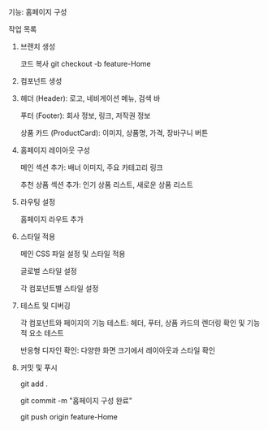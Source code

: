 기능: 홈페이지 구성

작업 목록

1. 브랜치 생성

   코드 복사
   git checkout -b feature-Home

2. 컴포넌트 생성

3. 헤더 (Header): 로고, 네비게이션 메뉴, 검색 바

   푸터 (Footer): 회사 정보, 링크, 저작권 정보

   상품 카드 (ProductCard): 이미지, 상품명, 가격, 장바구니 버튼

4. 홈페이지 레이아웃 구성

   메인 섹션 추가: 배너 이미지, 주요 카테고리 링크

   추천 상품 섹션 추가: 인기 상품 리스트, 새로운 상품 리스트

5. 라우팅 설정

   홈페이지 라우트 추가

6. 스타일 적용

   메인 CSS 파일 설정 및 스타일 적용

   글로벌 스타일 설정

   각 컴포넌트별 스타일 설정

7. 테스트 및 디버깅

   각 컴포넌트와 페이지의 기능 테스트: 헤더, 푸터, 상품 카드의 렌더링 확인 및 기능적 요소 테스트

   반응형 디자인 확인: 다양한 화면 크기에서 레이아웃과 스타일 확인

8. 커밋 및 푸시

   git add .

   git commit -m "홈페이지 구성 완료"

   git push origin feature-Home
